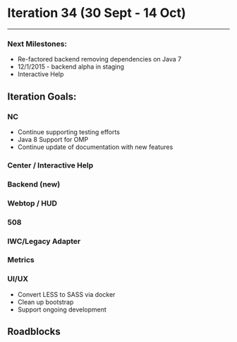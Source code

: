 # Iteration 34 (30 Sept - 14 Oct)

*** 
### Next Milestones:
* Re-factored backend removing dependencies on Java 7
* 12/1/2015 - backend alpha in staging  
* Interactive Help

## Iteration Goals:

### NC
* Continue supporting testing efforts
* Java 8 Support for OMP
* Continue update of documentation with new features

### Center / Interactive Help


### Backend (new)

### Webtop / HUD

### 508

### IWC/Legacy Adapter


### Metrics

### UI/UX
* Convert LESS to SASS via docker
* Clean up bootstrap
* Support ongoing development
  
## Roadblocks